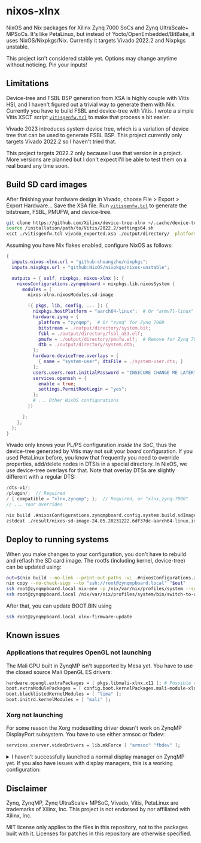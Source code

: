 # nixos-xlnx

NixOS and Nix packages for Xilinx Zynq 7000 SoCs and Zynq UltraScale+ MPSoCs. It's like PetaLinux, but instead of Yocto/OpenEmbedded/BitBake, it uses NixOS/Nixpkgs/Nix. Currently it targets Vivado 2022.2 and Nixpkgs unstable.

This project isn't considered stable yet. Options may change anytime without noticing. Pin your inputs!

## Limitations

Device-tree and FSBL BSP generation from XSA is highly couple with Vitis HSI, and I haven't figured out a trivial way to generate them with Nix. Currently you have to build FSBL and device-tree with Vitis. I wrote a simple Vitis XSCT script [`vitisgenfw.tcl`](./vitisgenfw.tcl) to make that process a bit easier.

Vivado 2023 introduces system device tree, which is a variation of device tree that can be used to generate FSBL BSP. This project currently only targets Vivado 2022.2 so I haven't tried that.

This project targets 2022.2 only because I use that version in a project. More versions are planned but I don't expect I'll be able to test them on a real board any time soon.

## Build SD card images

After finishing your hardware design in Vivado, choose File > Export > Export Hardware... Save the XSA file. Run [`vitisgenfw.tcl`](./vitisgenfw.tcl) to generate the bitstream, FSBL, PMUFW, and device-tree.

```bash
git clone https://github.com/Xilinx/device-tree-xlnx ~/.cache/device-tree-xlnx -b xilinx_v2022.2 --depth 1
source /installation/path/to/Vitis/2022.2/settings64.sh
xsct ./vitisgenfw.tcl vivado_exported.xsa ./output/directory/ -platform zynqmp  # Or "zynq" for Zynq 7000
```

Assuming you have Nix flakes enabled, configure NixOS as follows:

```nix
{
  inputs.nixos-xlnx.url = "github:chuangzhu/nixpkgs";
  inputs.nixpkgs.url = "github:NixOS/nixpkgs/nixos-unstable";

  outputs = { self, nixpkgs, nixos-xlnx }: {
    nixosConfigurations.zynqmpboard = nixpkgs.lib.nixosSystem {
      modules = [
        nixos-xlnx.nixosModules.sd-image

        ({ pkgs, lib, config, ... }: {
          nixpkgs.hostPlatform = "aarch64-linux";  # Or "armv7l-linux" for Zynq 7000
          hardware.zynq = {
            platform = "zynqmp";  # Or "zynq" for Zynq 7000
            bitstream = ./output/directory/system.bit;
            fsbl = ./output/directory/fsbl_a53.elf;
            pmufw = ./output/directory/pmufw.elf;  # Remove for Zynq 7000
            dtb = ./output/directory/system.dtb;
          };
          hardware.deviceTree.overlays = [
            { name = "system-user"; dtsFile = ./system-user.dts; }
          ];
          users.users.root.initialPassword = "INSECURE CHANGE ME LATER";
          services.openssh = {
            enable = true;
            settings.PermitRootLogin = "yes";
          };
          # ... Other NixOS configurations
        })

      ];
    };
  };
}
```

Vivado only knows your PL/PS configuration *inside the SoC*, thus the device-tree generated by Vitis may not suit your *board* configuration. If you used PetaLinux before, you know that frequently you need to override properties, add/delete nodes in DTSIs in a special directory. In NixOS, we use device-tree overlays for that. Note that overlay DTSs are slightly different with a regular DTS:

```c
/dts-v1/;
/plugin/;  // Required
/ { compatible = "xlnx,zynqmp"; };  // Required, or "xlnx,zynq-7000"
// ... Your overrides
```

```bash
nix build .#nixosConfigurations.zynqmpboard.config.system.build.sdImage -vL
zstdcat ./result/nixos-sd-image-24.05.20231222.6df37dc-aarch64-linux.img.zst | sudo dd of=/dev/mmcblk0 status=progress
```

## Deploy to running systems

When you make changes to your configuration, you don't have to rebuild and reflash the SD card image. The rootfs (including kernel, device-tree) can be updated using:

```bash
out=$(nix build --no-link --print-out-paths -vL .#nixosConfigurations.zynqmpboard.config.system.build.toplevel)
nix copy --no-check-sigs --to "ssh://root@zynqmpboard.local" "$out"
ssh root@zynqmpboard.local nix-env -p /nix/var/nix/profiles/system --set $out
ssh root@zynqmpboard.local /nix/var/nix/profiles/system/bin/switch-to-configuration switch
```

After that, you can update BOOT.BIN using

```bash
ssh root@zynqmpboard.local xlnx-firmware-update
```

## Known issues

### Applications that requires OpenGL not launching

The Mali GPU built in ZynqMP isn't supported by Mesa yet. You have to use the closed source Mali OpenGL ES drivers:

```nix
hardware.opengl.extraPackages = [ pkgs.libmali-xlnx.x11 ]; # Possible choices: wayland, x11, fbdev, headless
boot.extraModulePackages = [ config.boot.kernelPackages.mali-module-xlnx ];
boot.blacklistedKernelModules = [ "lima" ];
boot.initrd.kernelModules = [ "mali" ];
```

### Xorg not launching

For some reason the Xorg modesetting driver doesn't work on ZynqMP DisplayPort subsystem. You have to use either armsoc or fbdev:

```nix
services.xserver.videoDrivers = lib.mkForce [ "armsoc" "fbdev" ];
```

<details>
<summary>
I haven't successfully launched a normal display manager on ZynqMP yet. If you also have issues with display managers, this is a working configuration:
</summary>

```nix
services.xserver.enable = true;
services.xserver.videoDrivers = lib.mkForce [ /*"armsoc"*/ "fbdev" ];
services.xserver.displayManager.sx.enable = true;
services.xserver.windowManager.i3.enable = true;
systemd.services.i3 = {
  wantedBy = [ "multi-user.target" ];
  script = ''
    . /etc/profile
    exec sx i3 -c /etc/i3/config
  '';
  # Sometimes systemd deactivate it instantly even with no error
  # Restart indefinitely
  unitConfig.StartLimitIntervalSec = 0;
  serviceConfig = {
    User = "root";
    Group = "root";
    PAMName = "login";
    WorkingDirectory = "~";
    Restart = "always";
    TTYPath = "/dev/tty1";
    TTYReset = "yes";
    TTYVHangup = "yes";
    TTYVTDisallocate = "yes";
    StandardInput = "tty-force";
    StandardOutput = "journal";
    StandardError = "journal";
  };
};
```
</details>

## Disclaimer

Zynq, ZynqMP, Zynq UltraScale+ MPSoC, Vivado, Vitis, PetaLinux are trademarks of Xilinx, Inc. This project is not endorsed by nor affiliated with Xilinx, Inc.

MIT license only applies to the files in this repository, not to the packages built with it. Licenses for patches in this repository are otherwise specified.

